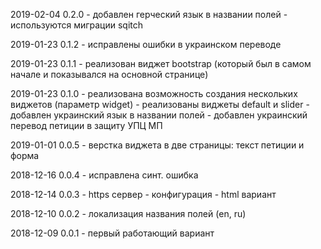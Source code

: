 2019-02-04 0.2.0
    - добавлен герческий язык в названии полей
    - используются миграции sqitch

2019-01-23 0.1.2
    - исправлены ошибки в украинском переводе

2019-01-23 0.1.1
    - реализован виджет bootstrap (который был в самом начале и показывался на основной странице)

2019-01-23 0.1.0
	- реализована возможность создания нескольких виджетов (параметр widget)
    - реализованы виджеты default и slider
    - добавлен украинский язык в названии полей
    - добавлен украинский перевод петиции в защиту УПЦ МП

2019-01-01 0.0.5 
    - верстка виджета в две страницы: текст петиции и форма

2018-12-16 0.0.4 
    - исправлена синт. ошибка

2018-12-14 0.0.3 
    - https сервер
    - конфигурация
    - html вариант

2018-12-10 0.0.2 - локализация названия полей (en, ru)

2018-12-09 0.0.1 - первый работающий вариант
